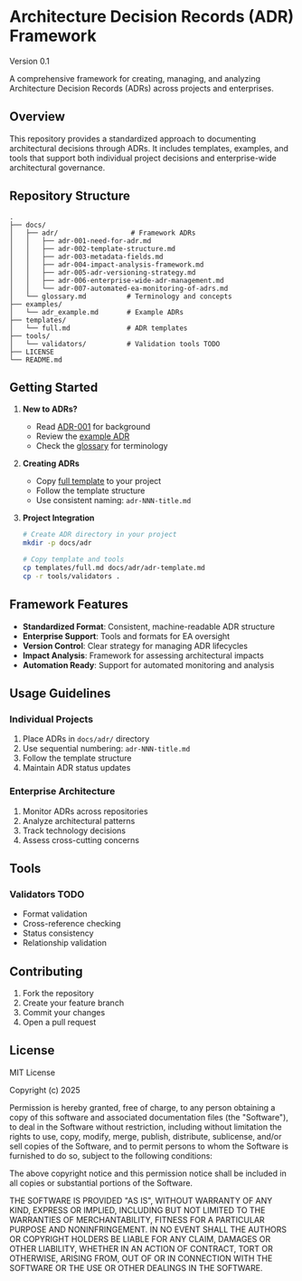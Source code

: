 # Architecture Decision Records (ADR) Framework
Version 0.1

A comprehensive framework for creating, managing, and analyzing Architecture Decision Records (ADRs) across projects and enterprises.

## Overview

This repository provides a standardized approach to documenting architectural decisions through ADRs. It includes templates, examples, and tools that support both individual project decisions and enterprise-wide architectural governance.

## Repository Structure

```
.
├── docs/
│   ├── adr/                  # Framework ADRs
│   │   ├── adr-001-need-for-adr.md
│   │   ├── adr-002-template-structure.md
│   │   ├── adr-003-metadata-fields.md
│   │   ├── adr-004-impact-analysis-framework.md
│   │   ├── adr-005-adr-versioning-strategy.md
│   │   ├── adr-006-enterprise-wide-adr-management.md
│   │   └── adr-007-automated-ea-monitoring-of-adrs.md
│   └── glossary.md          # Terminology and concepts
├── examples/
│   └── adr_example.md       # Example ADRs
├── templates/
│   └── full.md              # ADR templates
├── tools/
│   └── validators/          # Validation tools TODO
├── LICENSE
└── README.md
```

## Getting Started

1. **New to ADRs?**
   - Read [ADR-001](docs/adr/adr-001-need-for-adr.md) for background
   - Review the [example ADR](examples/adr_example.md)
   - Check the [glossary](docs/glossary.md) for terminology

2. **Creating ADRs**
   - Copy [full template](templates/full.md) to your project
   - Follow the template structure
   - Use consistent naming: `adr-NNN-title.md`

3. **Project Integration**
   ```bash
   # Create ADR directory in your project
   mkdir -p docs/adr
   
   # Copy template and tools
   cp templates/full.md docs/adr/adr-template.md
   cp -r tools/validators .
   ```

## Framework Features

- **Standardized Format**: Consistent, machine-readable ADR structure
- **Enterprise Support**: Tools and formats for EA oversight
- **Version Control**: Clear strategy for managing ADR lifecycles
- **Impact Analysis**: Framework for assessing architectural impacts
- **Automation Ready**: Support for automated monitoring and analysis

## Usage Guidelines

### Individual Projects
1. Place ADRs in `docs/adr/` directory
2. Use sequential numbering: `adr-NNN-title.md`
3. Follow the template structure
4. Maintain ADR status updates

### Enterprise Architecture
1. Monitor ADRs across repositories
2. Analyze architectural patterns
3. Track technology decisions
4. Assess cross-cutting concerns

## Tools

### Validators TODO
- Format validation
- Cross-reference checking
- Status consistency
- Relationship validation

## Contributing

1. Fork the repository
2. Create your feature branch
3. Commit your changes
4. Open a pull request

## License

MIT License

Copyright (c) 2025 

Permission is hereby granted, free of charge, to any person obtaining a copy
of this software and associated documentation files (the "Software"), to deal
in the Software without restriction, including without limitation the rights
to use, copy, modify, merge, publish, distribute, sublicense, and/or sell
copies of the Software, and to permit persons to whom the Software is
furnished to do so, subject to the following conditions:

The above copyright notice and this permission notice shall be included in all
copies or substantial portions of the Software.

THE SOFTWARE IS PROVIDED "AS IS", WITHOUT WARRANTY OF ANY KIND, EXPRESS OR
IMPLIED, INCLUDING BUT NOT LIMITED TO THE WARRANTIES OF MERCHANTABILITY,
FITNESS FOR A PARTICULAR PURPOSE AND NONINFRINGEMENT. IN NO EVENT SHALL THE
AUTHORS OR COPYRIGHT HOLDERS BE LIABLE FOR ANY CLAIM, DAMAGES OR OTHER
LIABILITY, WHETHER IN AN ACTION OF CONTRACT, TORT OR OTHERWISE, ARISING FROM,
OUT OF OR IN CONNECTION WITH THE SOFTWARE OR THE USE OR OTHER DEALINGS IN THE
SOFTWARE.